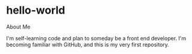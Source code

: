 # hello-world
About Me
<p>I'm self-learning code and plan to someday be a front end developer.  I'm becoming familiar with GitHub, and this is my very first repository.</p>
